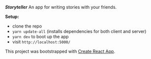 ***Storyteller***
An app for writing stories with your friends.

**Setup:**

- clone the repo
- `yarn update-all` (installs dependencies for both client and server)
- `yarn dev` to boot up the app
- visit `http://localhost:5000/`

This project was bootstrapped with [Create React App](https://github.com/facebookincubator/create-react-app).

